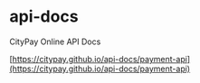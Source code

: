 # api-docs

CityPay Online API Docs

[https://citypay.github.io/api-docs/payment-api](https://citypay.github.io/api-docs/payment-api)
